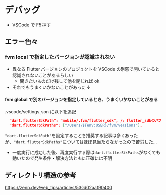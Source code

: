 # デバッグ

- VSCode で F5 押す

## エラー色々

### fvm local で指定したバージョンが認識されない

- 異なる Flutter バージョンのプロジェクトを VSCode の別窓で開いていると認識されないことがあるらしい
  - 開きたいものだけ残して他を閉じれば ok
- それでもうまくいかないことがあった ↓

#### fvm global で別のバージョンを指定しているとき、うまくいかないことがある

.vscode/settings.json に以下を追記

```json
  "dart.flutterSdkPath": "mobile/.fvm/flutter_sdk", // flutter_sdkのパス
  "dart.flutterSdkPaths": ["/Users/${env:USER}/fvm/versions"],
```

`"dart.flutterSdkPath"`を設定することを推奨する記事は多くあったが、`"dart.flutterSdkPaths"`についてはほぼ見当たらなかったので苦労した...

- 一度実行に成功した後、再度実行する際は`dart.flutterSdkPaths`がなくても動いたので発生条件・解決方法ともに正確には不明

## ディレクトリ構造の参考

https://zenn.dev/web_tips/articles/530d02aaf90400
